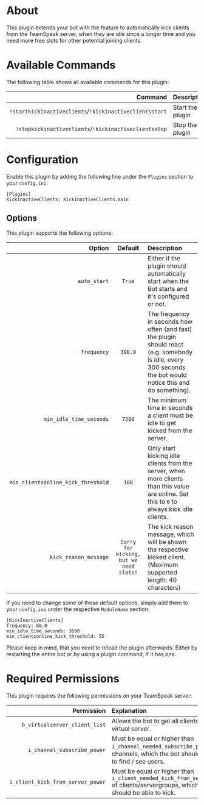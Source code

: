 # About

This plugin extends your bot with the feature to automatically kick clients from the TeamSpeak server, when they are idle since a longer time and you need more free slots for other potential joining clients.


# Available Commands

The following table shows all available commands for this plugin:

| Command | Description |
| ---:   | :--- |
| `!startkickinactiveclients`/`!kickinactiveclientsstart` | Start the plugin |
| `!stopkickinactiveclients`/`!kickinactiveclientsstop` | Stop the plugin |


# Configuration

Enable this plugin by adding the following line under the `Plugins` section to your `config.ini`:

```
[Plugins]
KickInactiveClients: KickInactiveClients.main
```

## Options

This plugin supports the following options:

| Option | Default | Description |
| ---: | :---: | :--- |
| `auto_start` | `True` | Either if the plugin should automatically start when the Bot starts and it's configured or not. |
| `frequency` | `300.0` | The frequency in seconds how often (and fast) the plugin should react (e.g. somebody is idle, every 300 seconds the bot would notice this and do something). |
| `min_idle_time_seconds` | `7200` | The minimum time in seconds a client must be idle to get kicked from the server. |
| `min_clientsonline_kick_threshold` | `108` | Only start kicking idle clients from the server, when more clients than this value are online. Set this to `0` to always kick idle clients. |
| `kick_reason_message` | `Sorry for kicking, but we need slots!` | The kick reason message, which will be shown the respective kicked client. (Maximum supported length: 40 characters) |

If you need to change some of these default options, simply add them to your `config.ini` under the respective `ModuleName` section:

```
[KickInactiveClients]
frequency: 60.0
min_idle_time_seconds: 3600
min_clientsonline_kick_threshold: 55
```

Please keep in mind, that you need to reload the plugin afterwards. Either by restarting the entire bot or by using a plugin command, if it has one.


# Required Permissions

This plugin requires the following permissions on your TeamSpeak server:

| Permission | Explanation |
| ---: | :--- |
| `b_virtualserver_client_list` | Allows the bot to get all clients on your virtual server. |
| `i_channel_subscribe_power` | Must be equal or higher than `i_channel_needed_subscribe_power` of channels, which the bot should be able to find / see users. |
| `i_client_kick_from_server_power` | Must be equal or higher than `i_client_needed_kick_from_server_power` of clients/servergroups, which the bot should be able to kick. |
